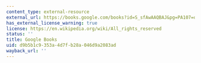 ```yaml
---
content_type: external-resource
external_url: https://books.google.com/books?id=S_sfAwAAQBAJ&pg=PA107=onepage#v=onepage&q&f=false
has_external_license_warning: true
license: https://en.wikipedia.org/wiki/All_rights_reserved
status: ''
title: Google Books
uid: d9b5b1c9-353a-4d7f-b28a-046d9a2083ad
wayback_url: ''
---
```

